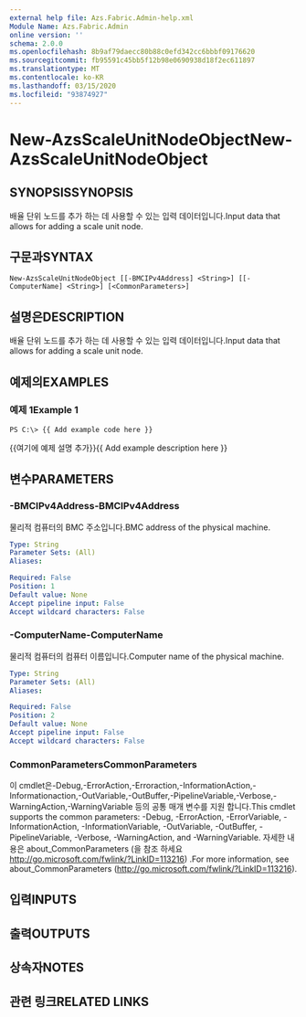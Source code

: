 ```yaml
---
external help file: Azs.Fabric.Admin-help.xml
Module Name: Azs.Fabric.Admin
online version: ''
schema: 2.0.0
ms.openlocfilehash: 8b9af79daecc80b88c0efd342cc6bbbf09176620
ms.sourcegitcommit: fb95591c45bb5f12b98e0690938d18f2ec611897
ms.translationtype: MT
ms.contentlocale: ko-KR
ms.lasthandoff: 03/15/2020
ms.locfileid: "93874927"
---
```

# <span data-ttu-id="d7d9c-101">New-AzsScaleUnitNodeObject</span><span class="sxs-lookup"><span data-stu-id="d7d9c-101">New-AzsScaleUnitNodeObject</span></span>

## <span data-ttu-id="d7d9c-102">SYNOPSIS</span><span class="sxs-lookup"><span data-stu-id="d7d9c-102">SYNOPSIS</span></span>
<span data-ttu-id="d7d9c-103">배율 단위 노드를 추가 하는 데 사용할 수 있는 입력 데이터입니다.</span><span class="sxs-lookup"><span data-stu-id="d7d9c-103">Input data that allows for adding a scale unit node.</span></span>

## <span data-ttu-id="d7d9c-104">구문과</span><span class="sxs-lookup"><span data-stu-id="d7d9c-104">SYNTAX</span></span>

```
New-AzsScaleUnitNodeObject [[-BMCIPv4Address] <String>] [[-ComputerName] <String>] [<CommonParameters>]
```

## <span data-ttu-id="d7d9c-105">설명은</span><span class="sxs-lookup"><span data-stu-id="d7d9c-105">DESCRIPTION</span></span>
<span data-ttu-id="d7d9c-106">배율 단위 노드를 추가 하는 데 사용할 수 있는 입력 데이터입니다.</span><span class="sxs-lookup"><span data-stu-id="d7d9c-106">Input data that allows for adding a scale unit node.</span></span>

## <span data-ttu-id="d7d9c-107">예제의</span><span class="sxs-lookup"><span data-stu-id="d7d9c-107">EXAMPLES</span></span>

### <span data-ttu-id="d7d9c-108">예제 1</span><span class="sxs-lookup"><span data-stu-id="d7d9c-108">Example 1</span></span>
```
PS C:\> {{ Add example code here }}
```

<span data-ttu-id="d7d9c-109">{{여기에 예제 설명 추가}}</span><span class="sxs-lookup"><span data-stu-id="d7d9c-109">{{ Add example description here }}</span></span>

## <span data-ttu-id="d7d9c-110">변수</span><span class="sxs-lookup"><span data-stu-id="d7d9c-110">PARAMETERS</span></span>

### <span data-ttu-id="d7d9c-111">-BMCIPv4Address</span><span class="sxs-lookup"><span data-stu-id="d7d9c-111">-BMCIPv4Address</span></span>
<span data-ttu-id="d7d9c-112">물리적 컴퓨터의 BMC 주소입니다.</span><span class="sxs-lookup"><span data-stu-id="d7d9c-112">BMC address of the physical machine.</span></span>

```yaml
Type: String
Parameter Sets: (All)
Aliases: 

Required: False
Position: 1
Default value: None
Accept pipeline input: False
Accept wildcard characters: False
```

### <span data-ttu-id="d7d9c-113">-ComputerName</span><span class="sxs-lookup"><span data-stu-id="d7d9c-113">-ComputerName</span></span>
<span data-ttu-id="d7d9c-114">물리적 컴퓨터의 컴퓨터 이름입니다.</span><span class="sxs-lookup"><span data-stu-id="d7d9c-114">Computer name of the physical machine.</span></span>

```yaml
Type: String
Parameter Sets: (All)
Aliases: 

Required: False
Position: 2
Default value: None
Accept pipeline input: False
Accept wildcard characters: False
```

### <span data-ttu-id="d7d9c-115">CommonParameters</span><span class="sxs-lookup"><span data-stu-id="d7d9c-115">CommonParameters</span></span>
<span data-ttu-id="d7d9c-116">이 cmdlet은-Debug,-ErrorAction,-Erroraction,-InformationAction,-Informationaction,-OutVariable,-OutBuffer,-PipelineVariable,-Verbose,-WarningAction,-WarningVariable 등의 공통 매개 변수를 지원 합니다.</span><span class="sxs-lookup"><span data-stu-id="d7d9c-116">This cmdlet supports the common parameters: -Debug, -ErrorAction, -ErrorVariable, -InformationAction, -InformationVariable, -OutVariable, -OutBuffer, -PipelineVariable, -Verbose, -WarningAction, and -WarningVariable.</span></span> <span data-ttu-id="d7d9c-117">자세한 내용은 about_CommonParameters (을 참조 하세요 http://go.microsoft.com/fwlink/?LinkID=113216) .</span><span class="sxs-lookup"><span data-stu-id="d7d9c-117">For more information, see about_CommonParameters (http://go.microsoft.com/fwlink/?LinkID=113216).</span></span>

## <span data-ttu-id="d7d9c-118">입력</span><span class="sxs-lookup"><span data-stu-id="d7d9c-118">INPUTS</span></span>

## <span data-ttu-id="d7d9c-119">출력</span><span class="sxs-lookup"><span data-stu-id="d7d9c-119">OUTPUTS</span></span>

## <span data-ttu-id="d7d9c-120">상속자</span><span class="sxs-lookup"><span data-stu-id="d7d9c-120">NOTES</span></span>

## <span data-ttu-id="d7d9c-121">관련 링크</span><span class="sxs-lookup"><span data-stu-id="d7d9c-121">RELATED LINKS</span></span>

